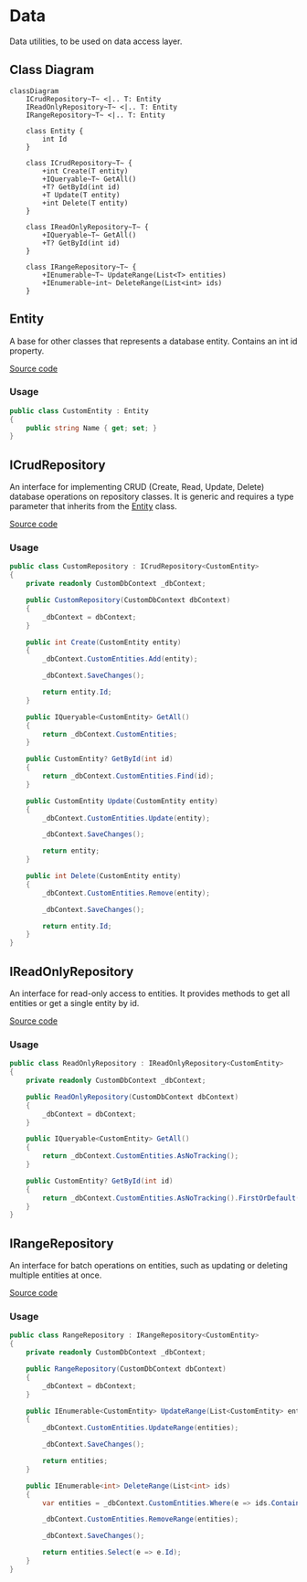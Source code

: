 ﻿# Data

Data utilities, to be used on data access layer.

## Class Diagram

```mermaid
classDiagram
    ICrudRepository~T~ <|.. T: Entity
    IReadOnlyRepository~T~ <|.. T: Entity
    IRangeRepository~T~ <|.. T: Entity

    class Entity {
        int Id
    }

    class ICrudRepository~T~ {
        +int Create(T entity)
        +IQueryable~T~ GetAll()
        +T? GetById(int id)
        +T Update(T entity)
        +int Delete(T entity)
    }

    class IReadOnlyRepository~T~ {
        +IQueryable~T~ GetAll()
        +T? GetById(int id)
    }

    class IRangeRepository~T~ {
        +IEnumerable~T~ UpdateRange(List<T> entities)
        +IEnumerable~int~ DeleteRange(List<int> ids)
    }
```

## Entity

A base for other classes that represents a database entity. Contains an int id property.

[Source code](../src/ArturRios.Common.Data/Entity.cs)

### Usage

```csharp
public class CustomEntity : Entity
{
    public string Name { get; set; }
}
```

## ICrudRepository

An interface for implementing CRUD (Create, Read, Update, Delete) database operations on repository classes. It is generic and requires a type parameter that inherits from the [Entity](#Entity) class.

[Source code](../src/ArturRios.Common.Data/Interfaces/ICrudRepository.cs)

### Usage

```csharp
public class CustomRepository : ICrudRepository<CustomEntity>
{
    private readonly CustomDbContext _dbContext;

    public CustomRepository(CustomDbContext dbContext)
    {
        _dbContext = dbContext;
    }

    public int Create(CustomEntity entity)
    {
        _dbContext.CustomEntities.Add(entity);

        _dbContext.SaveChanges();

        return entity.Id;
    }

    public IQueryable<CustomEntity> GetAll()
    {
        return _dbContext.CustomEntities;
    }

    public CustomEntity? GetById(int id)
    {
        return _dbContext.CustomEntities.Find(id);
    }

    public CustomEntity Update(CustomEntity entity)
    {
        _dbContext.CustomEntities.Update(entity);

        _dbContext.SaveChanges();

        return entity;
    }

    public int Delete(CustomEntity entity)
    {
        _dbContext.CustomEntities.Remove(entity);

        _dbContext.SaveChanges();

        return entity.Id;
    }
}
```

## IReadOnlyRepository

An interface for read-only access to entities. It provides methods to get all entities or get a single entity by id.

[Source code](../src/ArturRios.Common.Data/Interfaces/IReadOnlyRepository.cs)

### Usage

```csharp
public class ReadOnlyRepository : IReadOnlyRepository<CustomEntity>
{
    private readonly CustomDbContext _dbContext;

    public ReadOnlyRepository(CustomDbContext dbContext)
    {
        _dbContext = dbContext;
    }

    public IQueryable<CustomEntity> GetAll()
    {
        return _dbContext.CustomEntities.AsNoTracking();
    }

    public CustomEntity? GetById(int id)
    {
        return _dbContext.CustomEntities.AsNoTracking().FirstOrDefault(e => e.Id == id);
    }
}
```

## IRangeRepository

An interface for batch operations on entities, such as updating or deleting multiple entities at once.

[Source code](../src/ArturRios.Common.Data/Interfaces/IRangeRepository.cs)

### Usage

```csharp
public class RangeRepository : IRangeRepository<CustomEntity>
{
    private readonly CustomDbContext _dbContext;

    public RangeRepository(CustomDbContext dbContext)
    {
        _dbContext = dbContext;
    }

    public IEnumerable<CustomEntity> UpdateRange(List<CustomEntity> entities)
    {
        _dbContext.CustomEntities.UpdateRange(entities);

        _dbContext.SaveChanges();

        return entities;
    }

    public IEnumerable<int> DeleteRange(List<int> ids)
    {
        var entities = _dbContext.CustomEntities.Where(e => ids.Contains(e.Id)).ToList();

        _dbContext.CustomEntities.RemoveRange(entities);

        _dbContext.SaveChanges();

        return entities.Select(e => e.Id);
    }
}
```
